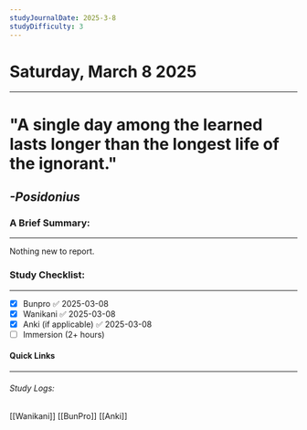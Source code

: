 ```yaml
---
studyJournalDate: 2025-3-8
studyDifficulty: 3
---
```


# Saturday, March 8 2025
---
# "A single day among the learned lasts longer than the longest life of the ignorant."

## *-Posidonius*


### A Brief Summary:
---
Nothing new to report.

### Study Checklist:
---
- [x] Bunpro ✅ 2025-03-08
- [x] Wanikani ✅ 2025-03-08
- [x] Anki (if applicable) ✅ 2025-03-08
- [ ] Immersion (2+ hours)

#### Quick Links
---
###### Study Logs:
[[Wanikani]]
[[BunPro]]
[[Anki]]